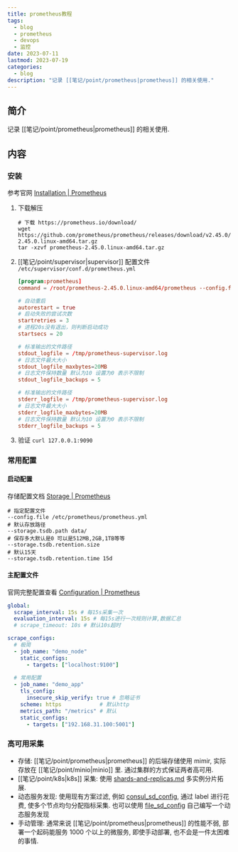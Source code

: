 ```yaml
---
title: prometheus教程
tags:
  - blog
  - prometheus
  - devops
  - 监控
date: 2023-07-11
lastmod: 2023-07-19
categories:
  - blog
description: "记录 [[笔记/point/prometheus|prometheus]] 的相关使用."
---
```


## 简介

记录 [[笔记/point/prometheus|prometheus]] 的相关使用.

## 内容

### 安装

参考官网 [Installation | Prometheus](https://prometheus.io/docs/prometheus/latest/installation/)

1. 下载解压

    ```shell
    # 下载 https://prometheus.io/download/
    wget https://github.com/prometheus/prometheus/releases/download/v2.45.0/prometheus-2.45.0.linux-amd64.tar.gz 
    tar -xzvf prometheus-2.45.0.linux-amd64.tar.gz
    ```

2. [[笔记/point/supervisor|supervisor]] 配置文件 `/etc/supervisor/conf.d/prometheus.yml`

    ```toml
    [program:prometheus]
    command = /root/prometheus-2.45.0.linux-amd64/prometheus --config.file=/root/prometheus-2.45.0.linux-amd64/prometheus.yml
    
    # 自动重启
    autorestart = true
    # 启动失败的尝试次数
    startretries = 3
    # 进程20s没有退出，则判断启动成功
    startsecs = 20
    
    # 标准输出的文件路径
    stdout_logfile = /tmp/prometheus-supervisor.log
    # 日志文件最大大小
    stdout_logfile_maxbytes=20MB
    # 日志文件保持数量 默认为10 设置为0 表示不限制
    stdout_logfile_backups = 5
    
    # 标准输出的文件路径
    stderr_logfile = /tmp/prometheus-supervisor.log
    # 日志文件最大大小
    stderr_logfile_maxbytes=20MB
    # 日志文件保持数量 默认为10 设置为0 表示不限制
    stderr_logfile_backups = 5
    ```

3. 验证 `curl 127.0.0.1:9090`

### 常用配置

#### 启动配置

存储配置文档 [Storage | Prometheus](https://prometheus.io/docs/prometheus/latest/storage/#operational-aspects)

```shell
# 指定配置文件
--config.file /etc/prometheus/prometheus.yml
# 默认存放路径
--storage.tsdb.path data/
# 保存多大默认是0 可以是512MB,2GB,1TB等等
--storage.tsdb.retention.size
# 默认15天
--storage.tsdb.retention.time 15d
```

#### 主配置文件

官网完整配置查看 [Configuration | Prometheus](https://prometheus.io/docs/prometheus/latest/configuration/configuration/)

```yml
global:
  scrape_interval: 15s # 每15s采集一次
  evaluation_interval: 15s # 每15s进行一次规则计算,数据汇总
  # scrape_timeout: 10s # 默认10s超时

scrape_configs:
  # 极简
  - job_name: "demo_node"
    static_configs:
      - targets: ["localhost:9100"]
      
  # 常用配置
  - job_name: "demo_app"
    tls_config:
      insecure_skip_verify: true # 忽略证书
    scheme: https            # 默认http
    metrics_path: "/metrics" # 默认
    static_configs:
      - targets: ["192.168.31.100:5001"]
```

### 高可用采集

- 存储: [[笔记/point/prometheus|prometheus]] 的后端存储使用 mimir, 实际存放在 [[笔记/point/minio|minio]] 里. 通过集群的方式保证两者高可用.
- [[笔记/point/k8s|k8s]] 采集: 使用 [shards-and-replicas.md](https://github.com/prometheus-operator/prometheus-operator/blob/main/Documentation/user-guides/shards-and-replicas.md) 多实例分片拓展.
- 动态服务发现: 使用现有方案过滤, 例如 [consul_sd_config](https://prometheus.io/docs/prometheus/latest/configuration/configuration/#consul_sd_config), 通过 label 进行花费, 使多个节点均匀分配指标采集. 也可以使用 [file_sd_config](https://prometheus.io/docs/prometheus/latest/configuration/configuration/#file_sd_config) 自己编写一个动态服务发现
- 手动管理: 通常来说 [[笔记/point/prometheus|prometheus]] 的性能不弱, 部署一个起码能服务 1000 个以上的微服务, 即使手动部署, 也不会是一件太困难的事情.
